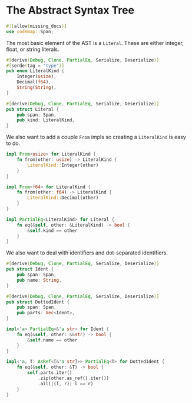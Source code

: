 # The Abstract Syntax Tree

```rust
#![allow(missing_docs)]
use codemap::Span;
```

The most basic element of the AST is a `Literal`. These are either integer,
float, or string literals.

```rust
#[derive(Debug, Clone, PartialEq, Serialize, Deserialize)]
#[serde(tag = "type")]
pub enum LiteralKind {
    Integer(usize),
    Decimal(f64),
    String(String),
}

#[derive(Debug, Clone, PartialEq, Serialize, Deserialize)]
pub struct Literal {
    pub span: Span,
    pub kind: LiteralKind,
}
```

We also want to add a couple `From` impls so creating a `LiteralKind` is easy
to do.

```rust
impl From<usize> for LiteralKind {
    fn from(other: usize) -> LiteralKind {
        LiteralKind::Integer(other)
    }
}

impl From<f64> for LiteralKind {
    fn from(other: f64) -> LiteralKind {
        LiteralKind::Decimal(other)
    }
}

impl PartialEq<LiteralKind> for Literal {
    fn eq(&self, other: &LiteralKind) -> bool {
        &self.kind == other
    }
}
```

We also want to deal with identifiers and dot-separated identifiers.

```rust
#[derive(Debug, Clone, PartialEq, Serialize, Deserialize)]
pub struct Ident {
    pub span: Span,
    pub name: String,
}

#[derive(Debug, Clone, PartialEq, Serialize, Deserialize)]
pub struct DottedIdent {
    pub span: Span,
    pub parts: Vec<Ident>,
}

impl<'a> PartialEq<&'a str> for Ident {
    fn eq(&self, other: &&str) -> bool {
        &self.name == other
    }
}

impl<'a, T: AsRef<[&'a str]>> PartialEq<T> for DottedIdent {
    fn eq(&self, other: &T) -> bool {
        self.parts.iter()
            .zip(other.as_ref().iter())
            .all(|(l, r)| l == r)
    }
}
```